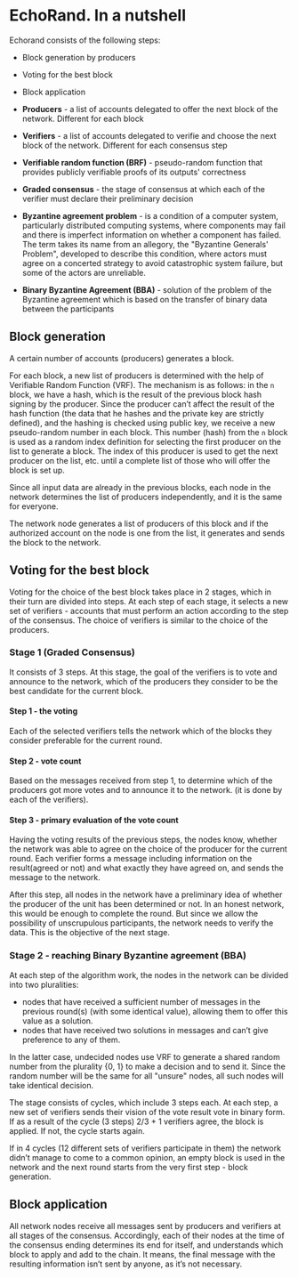 # EchoRand. In a nutshell

Echorand consists of the following steps:

- Block generation by producers
- Voting for the best block
- Block application

- **Producers** - a list of accounts delegated to offer the next block of the network. Different for each block
- **Verifiers** - a list of accounts delegated to verifie and choose the next block of the network. Different for each consensus step
- **Verifiable random function (BRF)** - pseudo-random function that provides publicly verifiable proofs of its outputs' correctness
- **Graded consensus** - the stage of consensus at which each of the verifier must declare their preliminary decision
- **Byzantine agreement problem** - is a condition of a computer system, particularly distributed computing systems, where components may fail and there is imperfect information on whether a component has failed. The term takes its name from an allegory, the "Byzantine Generals' Problem", developed to describe this condition, where actors must agree on a concerted strategy to avoid catastrophic system failure, but some of the actors are unreliable.
- **Binary Byzantine Agreement (BBA)** - solution of the problem of the Byzantine agreement which is based on the transfer of binary data between the participants

## Block generation

A certain number of accounts (producers) generates a block.

For each block, a new list of producers is determined with the help of Verifiable Random Function (VRF). The mechanism is as follows: in the `n` block, we have a hash, which is the result of the previous block hash signing by the producer. Since the producer can’t affect the result of the hash function (the data that he hashes and the private key are strictly defined), and the hashing is checked using public key, we receive a new pseudo-random number in each block. This number (hash) from the `n` block is used as a random index definition for selecting the first producer on the list to generate a block. The index of this producer is used to get the next producer on the list, etc. until a complete list of those who will offer the block is set up.

Since all input data are already in the previous blocks, each node in the network determines the list of producers independently, and it is the same for everyone.

The network node generates a list of producers of this block and if the authorized account on the node is one from the list, it generates and sends the block to the network.

## Voting for the best block

Voting for the choice of the best block takes place in 2 stages, which in their turn are divided into steps. At each step of each stage, it selects a new set of verifiers - accounts that must perform an action according to the step of the consensus. The choice of verifiers is similar to the choice of the producers.

### Stage 1 (Graded Consensus)

It consists of 3 steps. At this stage, the goal of the verifiers is to vote and announce to the network, which of the producers they consider to be the best candidate for the current block.

#### Step 1 - the voting

Each of the selected verifiers tells the network which of the blocks they consider preferable for the current round.

#### Step 2 - vote count

Based on the messages received from step 1, to determine which of the producers got more votes and to announce it to the network. (it is done by each of the verifiers).

#### Step 3 - primary evaluation of the vote count

Having the voting results of the previous steps, the nodes know, whether the network was able to agree on the choice of the producer for the current round. Each verifier forms a message including information on the result(agreed or not) and what exactly they have agreed on, and sends the message to the network.

After this step, all nodes in the network have a preliminary idea of whether the producer of the unit has been determined or not. In an honest network, this would be enough to complete the round. But since we allow the possibility of unscrupulous participants, the network needs to verify the data. This is the objective of the next stage.

### Stage 2 - reaching Binary Byzantine agreement (BBA)

At each step of the algorithm work, the nodes in the network can be divided into two pluralities:

- nodes that have received a sufficient number of messages in the previous round(s) (with some identical value), allowing them to offer this value as a solution.
- nodes that have received two solutions in messages and can’t give preference to any of them.

In the latter case, undecided nodes use VRF to generate a shared random number from the plurality {0, 1} to make a decision and to send it. Since the random number will be the same for all "unsure" nodes, all such nodes will take identical decision.

The stage consists of cycles, which include 3 steps each. At each step, a new set of verifiers sends their vision of the vote result vote in binary form. If as a result of the cycle (3 steps) 2/3 + 1 verifiers agree, the block is applied. If not, the cycle starts again.

If in 4 cycles (12 different sets of verifiers participate in them) the network didn’t manage to come to a common opinion, an empty block is used in the network and the next round starts from the very first step - block generation.

## Block application

All network nodes receive all messages sent by producers and verifiers at all stages of the consensus. Accordingly, each of their nodes at the time of the consensus ending determines its end for itself, and understands which block to apply and add to the chain. It means, the final message with the resulting information isn’t sent by anyone, as it’s not necessary.
